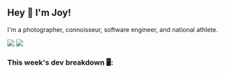 ## Hey 👋 I'm Joy! 
I'm a photographer, connoisseur, software engineer, and national athlete. 

<img src ="https://github-readme-stats.vercel.app/api?username=joyhuan&show_icons=true&count_private=true&theme=dracula" />

<img src="https://github-readme-stats.vercel.app/api/top-langs/?username=joyhuan&theme=dracula" />


### This week's dev breakdown 🖥:
<!--START_SECTION:waka-->
<!--END_SECTION:waka-->
